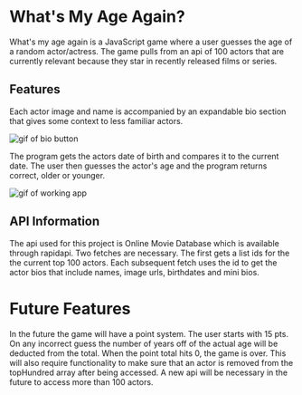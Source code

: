 # What's My Age Again?

What's my age again is a JavaScript game where a user guesses the age of a random actor/actress. 
The game pulls from an api of 100 actors that are currently relevant because they star in recently released films or series.


## Features

Each actor image and name is accompanied by an expandable bio section that gives some context to less familiar actors. 

![gif of bio button](https://media.giphy.com/media/l6bWmwLp2ZydJ16Sja/giphy.gif)

The program gets the actors date of birth and compares it to the current date.
The user then guesses the actor's age and the program returns correct, older or younger.

![gif of working app](https://media.giphy.com/media/2foJGpmOcIlcsAH5x9/giphy.gif)

## API Information

The api used for this project is Online Movie Database which is available through rapidapi. Two fetches are necessary. The first gets a list ids for the the current top 100 actors. Each subsequent fetch uses the id to get the actor bios that include names, image urls, birthdates and mini bios. 

# Future Features

In the future the game will have a point system. The user starts with 15 pts. On any incorrect guess the number of years off of the actual age will be deducted from the total. When the point total hits 0, the game is over. This will also require functionality to make sure that an actor is removed from the topHundred array after being accessed. A new api will be necessary in the future to access more than 100 actors. 